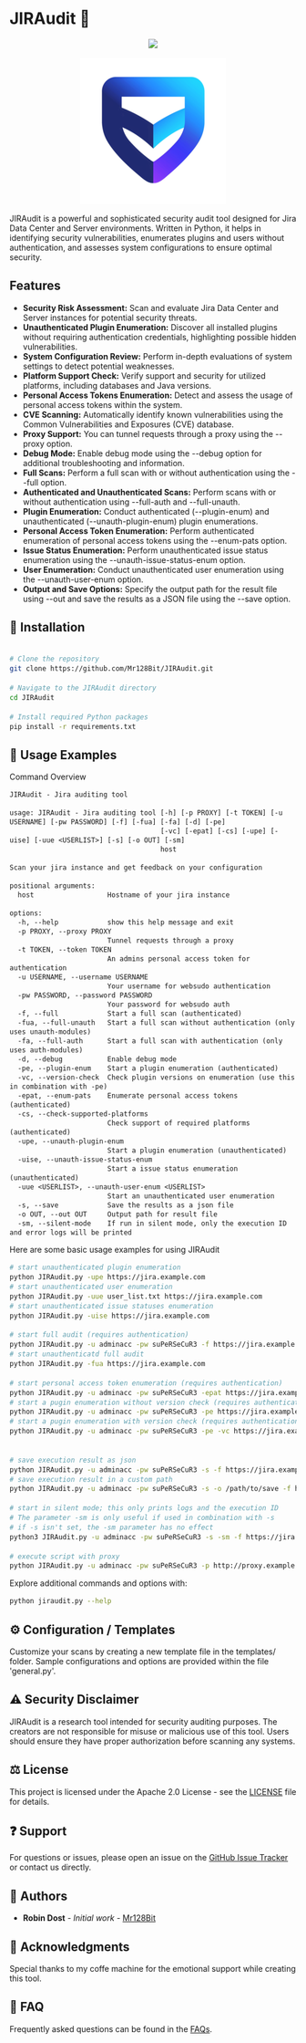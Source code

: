 # JIRAudit :mag_right:

<p align="center">
  <a href="https://github.com/Mr128Bit/JIRAudit/blob/devel/LICENSE.md"><img src="https://img.shields.io/badge/license-Apache%202.0-brightgreen.svg"></a>
</p>
<p align="center">

  <img src="logo.png">
</p>

JIRAudit is a powerful and sophisticated security audit tool designed for Jira Data Center and Server environments. Written in Python, it helps in identifying security vulnerabilities, enumerates plugins and users without authentication, and assesses system configurations to ensure optimal security.

## Features

- **Security Risk Assessment:** Scan and evaluate Jira Data Center and Server instances for potential security threats.
- **Unauthenticated Plugin Enumeration:** Discover all installed plugins without requiring authentication credentials, highlighting possible hidden vulnerabilities.
- **System Configuration Review:** Perform in-depth evaluations of system settings to detect potential weaknesses.
- **Platform Support Check:** Verify support and security for utilized platforms, including databases and Java versions.
- **Personal Access Tokens Enumeration:** Detect and assess the usage of personal access tokens within the system.
- **CVE Scanning:** Automatically identify known vulnerabilities using the Common Vulnerabilities and Exposures (CVE) database.
- **Proxy Support:** You can tunnel requests through a proxy using the --proxy option.
- **Debug Mode:** Enable debug mode using the --debug option for additional troubleshooting and information.
- **Full Scans:** Perform a full scan with or without authentication using the --full option.
- **Authenticated and Unauthenticated Scans:** Perform scans with or without authentication using --full-auth and --full-unauth.
- **Plugin Enumeration:** Conduct authenticated (--plugin-enum) and unauthenticated (--unauth-plugin-enum) plugin enumerations.
- **Personal Access Token Enumeration:** Perform authenticated enumeration of personal access tokens using the --enum-pats option.
- **Issue Status Enumeration:** Perform unauthenticated issue status enumeration using the --unauth-issue-status-enum option.
- **User Enumeration:** Conduct unauthenticated user enumeration using the --unauth-user-enum option.
- **Output and Save Options:** Specify the output path for the result file using --out and save the results as a JSON file using the --save option.

## :wrench: Installation

```bash

# Clone the repository
git clone https://github.com/Mr128Bit/JIRAudit.git

# Navigate to the JIRAudit directory
cd JIRAudit

# Install required Python packages
pip install -r requirements.txt
```

## :rocket: Usage Examples

Command Overview
```
JIRAudit - Jira auditing tool

usage: JIRAudit - Jira auditing tool [-h] [-p PROXY] [-t TOKEN] [-u USERNAME] [-pw PASSWORD] [-f] [-fua] [-fa] [-d] [-pe]
                                     [-vc] [-epat] [-cs] [-upe] [-uise] [-uue <USERLIST>] [-s] [-o OUT] [-sm]
                                     host

Scan your jira instance and get feedback on your configuration

positional arguments:
  host                  Hostname of your jira instance

options:
  -h, --help            show this help message and exit
  -p PROXY, --proxy PROXY
                        Tunnel requests through a proxy
  -t TOKEN, --token TOKEN
                        An admins personal access token for authentication
  -u USERNAME, --username USERNAME
                        Your username for websudo authentication
  -pw PASSWORD, --password PASSWORD
                        Your password for websudo auth
  -f, --full            Start a full scan (authenticated)
  -fua, --full-unauth   Start a full scan without authentication (only uses unauth-modules)
  -fa, --full-auth      Start a full scan with authentication (only uses auth-modules)
  -d, --debug           Enable debug mode
  -pe, --plugin-enum    Start a plugin enumeration (authenticated)
  -vc, --version-check  Check plugin versions on enumeration (use this in combination with -pe)
  -epat, --enum-pats    Enumerate personal access tokens (authenticated)
  -cs, --check-supported-platforms
                        Check support of required platforms (authenticated)
  -upe, --unauth-plugin-enum
                        Start a plugin enumeration (unauthenticated)
  -uise, --unauth-issue-status-enum
                        Start a issue status enumeration (unauthenticated)
  -uue <USERLIST>, --unauth-user-enum <USERLIST>
                        Start an unauthenticated user enumeration
  -s, --save            Save the results as a json file
  -o OUT, --out OUT     Output path for result file
  -sm, --silent-mode    If run in silent mode, only the execution ID and error logs will be printed

```

Here are some basic usage examples for using JIRAudit

```bash
# start unauthenticated plugin enumeration
python JIRAudit.py -upe https://jira.example.com
# start unauthenticated user enumeration
python JIRAudit.py -uue user_list.txt https://jira.example.com
# start unauthenticated issue statuses enumeration 
python JIRAudit.py -uise https://jira.example.com

# start full audit (requires authentication)
python JIRAudit.py -u adminacc -pw suPeRSeCuR3 -f https://jira.example.com
# start unauthenticatd full audit 
python JIRAudit.py -fua https://jira.example.com

# start personal access token enumeration (requires authentication)
python JIRAudit.py -u adminacc -pw suPeRSeCuR3 -epat https://jira.example.com
# start a pugin enumeration without version check (requires authentication)
python JIRAudit.py -u adminacc -pw suPeRSeCuR3 -pe https://jira.example.com
# start a pugin enumeration with version check (requires authentication)
python JIRAudit.py -u adminacc -pw suPeRSeCuR3 -pe -vc https://jira.example.com


# save execution result as json
python JIRAudit.py -u adminacc -pw suPeRSeCuR3 -s -f https://jira.example.com
# save execution result in a custom path
python JIRAudit.py -u adminacc -pw suPeRSeCuR3 -s -o /path/to/save -f https://jira.example.com

# start in silent mode; this only prints logs and the execution ID
# The parameter -sm is only useful if used in combination with -s
# if -s isn't set, the -sm parameter has no effect
python3 JIRAudit.py -u adminacc -pw suPeRSeCuR3 -s -sm -f https://jira.example.com

# execute script with proxy
python JIRAudit.py -u adminacc -pw suPeRSeCuR3 -p http://proxy.example.com:3333 -f https://jira.example.com
```

Explore additional commands and options with:

```bash
python jiraudit.py --help
```

## :gear: Configuration / Templates

Customize your scans by creating a new template file in the templates/ folder. Sample configurations and options are provided within the file 'general.py'.

## :warning: Security Disclaimer

JIRAudit is a research tool intended for security auditing purposes. The creators are not responsible for misuse or malicious use of this tool. Users should ensure they have proper authorization before scanning any systems.

## :balance_scale: License

This project is licensed under the Apache 2.0 License - see the [LICENSE](LICENSE) file for details.

## :question: Support

For questions or issues, please open an issue on the [GitHub Issue Tracker](https://github.com/Mr128Bit/JIRAudit/issues) or contact us directly.

## :busts_in_silhouette: Authors

- **Robin Dost** - *Initial work* - [Mr128Bit](https://github.com/Mr128Bit)

## :star2: Acknowledgments

Special thanks to my coffe machine for the emotional support while creating this tool.

## :bookmark_tabs: FAQ

Frequently asked questions can be found in the [FAQs](FAQ.md).
```

